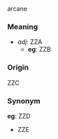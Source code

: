 arcane
### Meaning
+ _adj_: ZZA
    + __eg__: ZZB

### Origin

ZZC

### Synonym

__eg__: ZZD

+ ZZE


